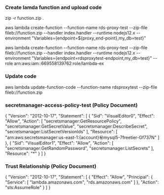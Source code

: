 ### Create lamda function and upload code
zip -r function.zip .


aws lambda create-function --function-name rds-proxy-test --zip-file fileb://function.zip --handler index.handler --runtime nodejs12.x --environment "Variables={endpoint=${proxy_end-point},my_db=test}" 

aws lambda create-function --function-name rds-proxy-test --zip-file fileb://function.zip --handler index.handler --runtime nodejs12.x --environment "Variables={endpoint=rdsproxytest-endpoint,my_db=test}" --role arn:aws:iam::669558139762:role/lambda-ex

### Update code
aws lambda update-function-code --function-name rdsproxytest --zip-file fileb://function.zip



### secretmanager-access-policy-test (Policy Document)

{
    "Version": "2012-10-17",
    "Statement": [
        {
            "Sid": "VisualEditor0",
            "Effect": "Allow",
            "Action": [
                "secretsmanager:GetResourcePolicy",
                "secretsmanager:GetSecretValue",
                "secretsmanager:DescribeSecret",
                "secretsmanager:ListSecretVersionIds"
            ],
            "Resource": [
                "arn:aws:secretsmanager:us-east-1:{account}:secret:mysql5-7freetier-Gf737N"
            ]
        },
        {
            "Sid": "VisualEditor1",
            "Effect": "Allow",
            "Action": [
                "secretsmanager:GetRandomPassword",
                "secretsmanager:ListSecrets"
            ],
            "Resource": "*"
        }
    ]
}

### Trust Relationship (Policy Document)

{
  "Version": "2012-10-17",
  "Statement": [
    {
      "Effect": "Allow",
      "Principal": {
        "Service": [
          "lambda.amazonaws.com",
          "rds.amazonaws.com"
        ]
      },
      "Action": "sts:AssumeRole"
    }
  ]
}
